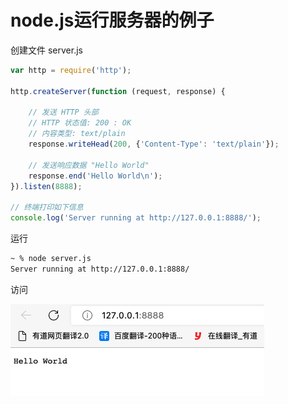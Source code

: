 # node.js运行服务器的例子



创建文件 server.js

```js
var http = require('http');

http.createServer(function (request, response) {

    // 发送 HTTP 头部 
    // HTTP 状态值: 200 : OK
    // 内容类型: text/plain
    response.writeHead(200, {'Content-Type': 'text/plain'});

    // 发送响应数据 "Hello World"
    response.end('Hello World\n');
}).listen(8888);

// 终端打印如下信息
console.log('Server running at http://127.0.0.1:8888/');
```

运行

```bash
~ % node server.js
Server running at http://127.0.0.1:8888/
```

访问

![image-20220703202605627](https://raw.githubusercontent.com/yinzhipeng123/Picture_Bed/main/202207032026673.png)

